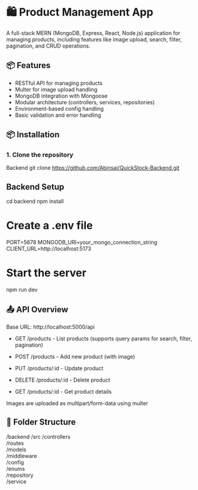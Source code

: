 # 🛍️ Product Management App

A full-stack MERN (MongoDB, Express, React, Node.js) application for managing products, including features like image upload, search, filter, pagination, and CRUD operations.

## 📦 Features

- RESTful API for managing products
- Multer for image upload handling
- MongoDB integration with Mongoose
- Modular architecture (controllers, services, repositories)
- Environment-based config handling
- Basic validation and error handling

## 📦 Installation

### 1. Clone the repository

Backend
git clone https://github.com/Abinsaj/QuickStock-Backend.git

## Backend Setup
cd backend
npm install

# Create a .env file
PORT=5678
MONGODB_URI=your_mongo_connection_string
CLIENT_URL=http://localhost:5173

# Start the server
npm run dev

## 📤 API Overview

Base URL: http://localhost:5000/api
* GET /products - List products (supports query params for search, filter, pagination)

* POST /products - Add new product (with image)

* PUT /products/:id - Update product

* DELETE /products/:id - Delete product

* GET /products/:id - Get product details

Images are uploaded as multipart/form-data using multer

## 📁 Folder Structure

/backend
  /src
    /controllers         
    /routes              
    /models              
    /middleware          
    /config              
    /enums               
    /repository          
    /service 